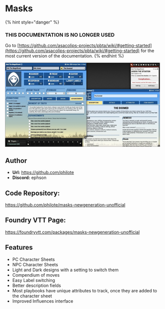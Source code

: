 # Masks

{% hint style="danger" %}
### THIS DOCUMENTATION IS NO LONGER USED

Go to [https://github.com/asacolips-projects/pbta/wiki/#getting-started](https://github.com/asacolips-projects/pbta/wiki/#getting-started) for the most current version of the documentation.
{% endhint %}

![screenshot](https://raw.githubusercontent.com/philote/masks-newgeneration-unofficial/main/images/screenshots/character-sheet_light.webp)

## Author

* **Url:** https://github.com/philote
* **Discord:** ephson

## Code Repository:

https://github.com/philote/masks-newgeneration-unofficial

## Foundry VTT Page:

https://foundryvtt.com/packages/masks-newgeneration-unofficial

## Features

* PC Character Sheets
* NPC Character Sheets
* Light and Dark designs with a setting to switch them
* Compendium of moves
* Easy Label switching
* Better description fields
* Most playbooks have unique attributes to track, once they are added to the character sheet
* Improved Influences interface
